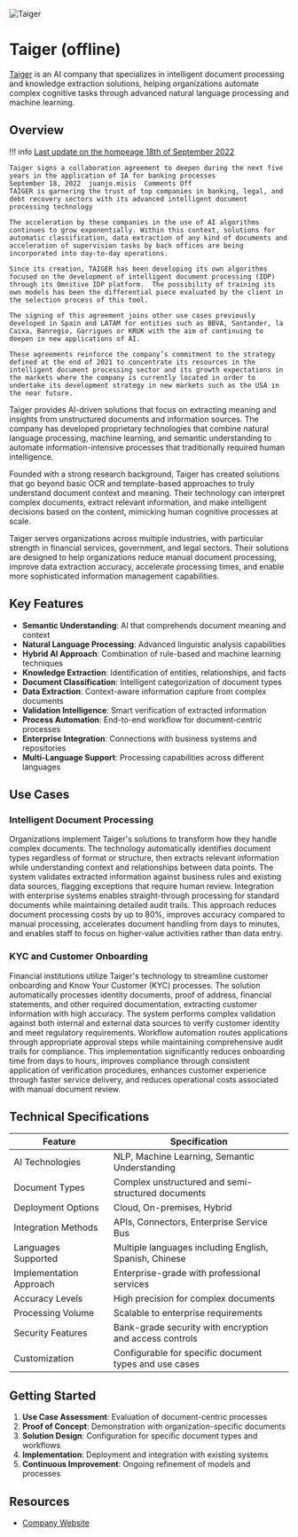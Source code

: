 ![Taiger](assets\taiger-web-archive.png)

# Taiger (offline)

[Taiger](https://web.archive.org/web/20250211171425/https://taiger.com/) is an AI company that specializes in intelligent document processing and knowledge extraction solutions, helping organizations automate complex cognitive tasks through advanced natural language processing and machine learning.

## Overview

!!! info [Last update on the hompeage 18th of September 2022](https://web.archive.org/web/20240530212131/https://taiger.com/taiger-signs-a-collaboration/)

    Taiger signs a collaboration agreement to deepen during the next five years in the application of IA for banking processes
    September 18, 2022  juanjo.misis  Comments Off
    TAIGER is garnering the trust of top companies in banking, legal, and debt recovery sectors with its advanced intelligent document processing technology
     
    The acceleration by these companies in the use of AI algorithms continues to grow exponentially. Within this context, solutions for automatic classification, data extraction of any kind of documents and acceleration of supervision tasks by back offices are being incorporated into day-to-day operations.
    
    Since its creation, TAIGER has been developing its own algorithms focused on the development of intelligent document processing (IDP) through its Omnitive IDP platform.  The possibility of training its own models has been the differential piece evaluated by the client in the selection process of this tool. 
    
    The signing of this agreement joins other use cases previously developed in Spain and LATAM for entities such as BBVA, Santander, la Caixa, Banregio, Garrigues or KRUK with the aim of continuing to deepen in new applications of AI. 
    
    These agreements reinforce the company’s commitment to the strategy defined at the end of 2021 to concentrate its resources in the intelligent document processing sector and its growth expectations in the markets where the company is currently located in order to undertake its development strategy in new markets such as the USA in the near future.

Taiger provides AI-driven solutions that focus on extracting meaning and insights from unstructured documents and information sources. The company has developed proprietary technologies that combine natural language processing, machine learning, and semantic understanding to automate information-intensive processes that traditionally required human intelligence.

Founded with a strong research background, Taiger has created solutions that go beyond basic OCR and template-based approaches to truly understand document context and meaning. Their technology can interpret complex documents, extract relevant information, and make intelligent decisions based on the content, mimicking human cognitive processes at scale.

Taiger serves organizations across multiple industries, with particular strength in financial services, government, and legal sectors. Their solutions are designed to help organizations reduce manual document processing, improve data extraction accuracy, accelerate processing times, and enable more sophisticated information management capabilities.

## Key Features

- **Semantic Understanding**: AI that comprehends document meaning and context
- **Natural Language Processing**: Advanced linguistic analysis capabilities
- **Hybrid AI Approach**: Combination of rule-based and machine learning techniques
- **Knowledge Extraction**: Identification of entities, relationships, and facts
- **Document Classification**: Intelligent categorization of document types
- **Data Extraction**: Context-aware information capture from complex documents
- **Validation Intelligence**: Smart verification of extracted information
- **Process Automation**: End-to-end workflow for document-centric processes
- **Enterprise Integration**: Connections with business systems and repositories
- **Multi-Language Support**: Processing capabilities across different languages

## Use Cases

### Intelligent Document Processing

Organizations implement Taiger's solutions to transform how they handle complex documents. The technology automatically identifies document types regardless of format or structure, then extracts relevant information while understanding context and relationships between data points. The system validates extracted information against business rules and existing data sources, flagging exceptions that require human review. Integration with enterprise systems enables straight-through processing for standard documents while maintaining detailed audit trails. This approach reduces document processing costs by up to 80%, improves accuracy compared to manual processing, accelerates document handling from days to minutes, and enables staff to focus on higher-value activities rather than data entry.

### KYC and Customer Onboarding

Financial institutions utilize Taiger's technology to streamline customer onboarding and Know Your Customer (KYC) processes. The solution automatically processes identity documents, proof of address, financial statements, and other required documentation, extracting customer information with high accuracy. The system performs complex validation against both internal and external data sources to verify customer identity and meet regulatory requirements. Workflow automation routes applications through appropriate approval steps while maintaining comprehensive audit trails for compliance. This implementation significantly reduces onboarding time from days to hours, improves compliance through consistent application of verification procedures, enhances customer experience through faster service delivery, and reduces operational costs associated with manual document review.

## Technical Specifications

| Feature | Specification |
|---------|---------------|
| AI Technologies | NLP, Machine Learning, Semantic Understanding |
| Document Types | Complex unstructured and semi-structured documents |
| Deployment Options | Cloud, On-premises, Hybrid |
| Integration Methods | APIs, Connectors, Enterprise Service Bus |
| Languages Supported | Multiple languages including English, Spanish, Chinese |
| Implementation Approach | Enterprise-grade with professional services |
| Accuracy Levels | High precision for complex documents |
| Processing Volume | Scalable to enterprise requirements |
| Security Features | Bank-grade security with encryption and access controls |
| Customization | Configurable for specific document types and use cases |

## Getting Started

1. **Use Case Assessment**: Evaluation of document-centric processes
2. **Proof of Concept**: Demonstration with organization-specific documents
3. **Solution Design**: Configuration for specific document types and workflows
4. **Implementation**: Deployment and integration with existing systems
5. **Continuous Improvement**: Ongoing refinement of models and processes

## Resources

- [Company Website](https://taiger.com/)
